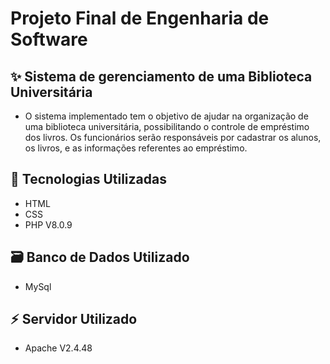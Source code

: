 # Projeto Final de Engenharia de Software

## :sparkles: Sistema de gerenciamento de uma Biblioteca Universitária

-   O sistema implementado tem o objetivo de ajudar na organização de uma biblioteca universitária, possibilitando o controle de empréstimo dos livros. Os funcionários serão
responsáveis por cadastrar os alunos, os livros, e as informações referentes ao empréstimo.

## :rocket: Tecnologias Utilizadas

-   HTML
-   CSS
-   PHP V8.0.9

## :card_file_box: Banco de Dados Utilizado

-   MySql

## :zap: Servidor Utilizado

-   Apache V2.4.48
